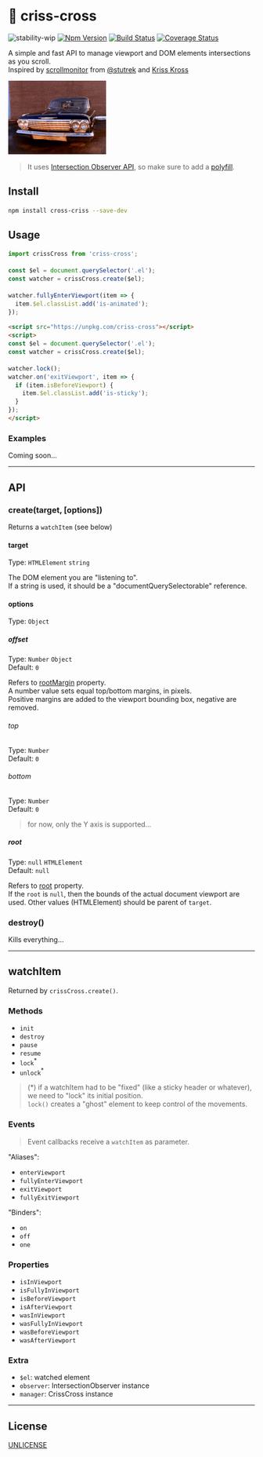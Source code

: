# 🎤 criss-cross

![stability-wip](https://img.shields.io/badge/stability-work_in_progress-lightgrey.svg?style=flat-square)
[![Npm Version](https://img.shields.io/npm/v/criss-cross.svg?style=flat-square)](https://www.npmjs.com/package/criss-cross)
[![Build Status](https://img.shields.io/travis/thierrymichel/criss-cross/master.svg?style=flat-square)](https://travis-ci.org/thierrymichel/criss-cross)
[![Coverage Status](https://img.shields.io/coveralls/thierrymichel/criss-cross/master.svg?style=flat-square)](https://coveralls.io/github/thierrymichel/criss-cross?branch=master)

A simple and fast API to manage viewport and  DOM elements intersections as you scroll.<br>
Inspired by [scrollmonitor](https://www.npmjs.com/package/scrollmonitor) from [@stutrek](https://github.com/stutrek) and [Kriss Kross](https://www.youtube.com/watch?v=010KyIQjkTk)

![Jump! Jump](kriss-kross.gif)

> It uses [Intersection Observer API](https://developer.mozilla.org/en-US/docs/Web/API/Intersection_Observer_API), so make sure to add a [polyfill](https://github.com/WICG/IntersectionObserver/tree/gh-pages/polyfill).

## Install

```sh
npm install cross-criss --save-dev
```

## Usage

```js
import crissCross from 'criss-cross';

const $el = document.querySelector('.el');
const watcher = crissCross.create($el);

watcher.fullyEnterViewport(item => {
  item.$el.classList.add('is-animated');
});
```

```html
<script src="https://unpkg.com/criss-cross"></script>
<script>
const $el = document.querySelector('.el');
const watcher = crissCross.create($el);

watcher.lock();
watcher.on('exitViewport', item => {
  if (item.isBeforeViewport) {
    item.$el.classList.add('is-sticky');
  }
});
</script>
```

### Examples

Coming soon…

---

## API

### create(target, [options])

Returns a `watchItem` (see below)

#### target

Type: `HTMLElement` `string`

The DOM element you are "listening to".<br>
If a string is used, it should be a "documentQuerySelectorable" reference.

#### options

Type: `Object`

##### offset

Type: `Number` `Object`<br>
Default: `0`

Refers to [rootMargin](https://developer.mozilla.org/en-US/docs/Web/API/IntersectionObserver/rootMargin) property.<br>
A number value sets equal top/bottom margins, in pixels.<br>
Positive margins are added to the viewport bounding box, negative are removed.

###### top

Type: `Number`<br>
Default: `0`

###### bottom

Type: `Number`<br>
Default: `0`

> for now, only the Y axis is supported…

##### root

Type: `null` `HTMLElement`<br>
Default: `null`

Refers to [root](https://developer.mozilla.org/en-US/docs/Web/API/IntersectionObserver/root) property.<br>
If the `root` is `null`, then the bounds of the actual document viewport are used.
Other values (HTMLElement) should be parent of `target`.

### destroy()

Kills everything…

---

## watchItem

Returned by `crissCross.create()`.

### Methods

- `init`
- `destroy`
- `pause`
- `resume`
- `lock`<sup>*</sup>
- `unlock`<sup>*</sup>

> (*) if a watchItem had to be "fixed" (like a sticky header or whatever), we need to "lock" its initial position.<br>
> `lock()` creates a "ghost" element to keep control of the movements.

### Events

> Event callbacks receive a `watchItem` as parameter.

"Aliases":

- `enterViewport`
- `fullyEnterViewport`
- `exitViewport`
- `fullyExitViewport`

"Binders":

- `on`
- `off`
- `one`

### Properties

- `isInViewport`
- `isFullyInViewport`
- `isBeforeViewport`
- `isAfterViewport`
- `wasInViewport`
- `wasFullyInViewport`
- `wasBeforeViewport`
- `wasAfterViewport`

### Extra

- `$el`: watched element
- `observer`: IntersectionObserver instance
- `manager`: CrissCross instance

---

## License

[UNLICENSE](UNLICENSE)
